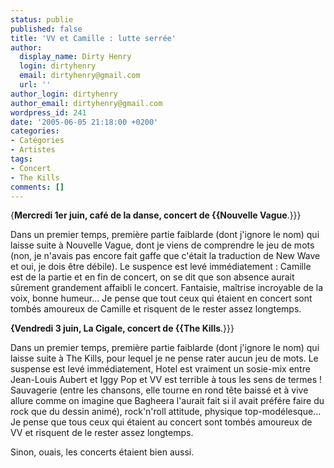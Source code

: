 ```yaml
---
status: publie
published: false
title: 'VV et Camille : lutte serrée'
author:
  display_name: Dirty Henry
  login: dirtyhenry
  email: dirtyhenry@gmail.com
  url: ''
author_login: dirtyhenry
author_email: dirtyhenry@gmail.com
wordpress_id: 241
date: '2005-06-05 21:18:00 +0200'
categories:
- Catégories
- Artistes
tags:
- Concert
- The Kills
comments: []
---
```

{__Mercredi 1er juin, café de la danse, concert de {{Nouvelle Vague__.}}}

Dans un premier temps, première partie faiblarde (dont j'ignore le nom) qui laisse suite à Nouvelle Vague, dont je viens de comprendre le jeu de mots (non, je n'avais pas encore fait gaffe que c'était la traduction de New Wave et oui, je dois être débile). Le suspence est levé immédiatement : Camille est de la partie et en fin de concert, on se dit que son absence aurait sûrement grandement affaibli le concert. Fantaisie, maîtrise incroyable de la voix, bonne humeur... Je pense que tout ceux qui étaient en concert sont tombés amoureux de Camille et risquent de le rester assez longtemps.

<img324>

__{Vendredi 3 juin, La Cigale, concert de {{The Kills__.}}}

Dans un premier temps, première partie faiblarde (dont j'ignore le nom) qui laisse suite à The Kills, pour lequel je ne pense rater aucun jeu de mots. Le suspense est levé immédiatement, Hotel est vraiment un sosie-mix entre Jean-Louis Aubert et Iggy Pop et VV est terrible à tous les sens de termes ! Sauvagerie (entre les chansons, elle tourne en rond tête baissé et à vive allure comme on imagine que Bagheera l'aurait fait  si il avait préfére faire du rock que du dessin animé), rock'n'roll attitude, physique top-modélesque... Je pense que tous ceux qui étaient au concert sont tombés amoureux de VV et risquent de le rester assez longtemps.

Sinon, ouais, les concerts étaient bien aussi.
